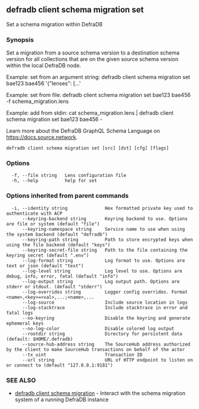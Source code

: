 ## defradb client schema migration set

Set a schema migration within DefraDB

### Synopsis

Set a migration from a source schema version to a destination schema version for
all collections that are on the given source schema version within the local DefraDB node.

Example: set from an argument string:
  defradb client schema migration set bae123 bae456 '{"lenses": [...'

Example: set from file:
  defradb client schema migration set bae123 bae456 -f schema_migration.lens

Example: add from stdin:
  cat schema_migration.lens | defradb client schema migration set bae123 bae456 -

Learn more about the DefraDB GraphQL Schema Language on https://docs.source.network.

```
defradb client schema migration set [src] [dst] [cfg] [flags]
```

### Options

```
  -f, --file string   Lens configuration file
  -h, --help          help for set
```

### Options inherited from parent commands

```
  -i, --identity string              Hex formatted private key used to authenticate with ACP
      --keyring-backend string       Keyring backend to use. Options are file or system (default "file")
      --keyring-namespace string     Service name to use when using the system backend (default "defradb")
      --keyring-path string          Path to store encrypted keys when using the file backend (default "keys")
      --keyring-secret-file string   Path to the file containing the keyring secret (default ".env")
      --log-format string            Log format to use. Options are text or json (default "text")
      --log-level string             Log level to use. Options are debug, info, error, fatal (default "info")
      --log-output string            Log output path. Options are stderr or stdout. (default "stderr")
      --log-overrides string         Logger config overrides. Format <name>,<key>=<val>,...;<name>,...
      --log-source                   Include source location in logs
      --log-stacktrace               Include stacktrace in error and fatal logs
      --no-keyring                   Disable the keyring and generate ephemeral keys
      --no-log-color                 Disable colored log output
      --rootdir string               Directory for persistent data (default: $HOME/.defradb)
      --source-hub-address string    The SourceHub address authorized by the client to make SourceHub transactions on behalf of the actor
      --tx uint                      Transaction ID
      --url string                   URL of HTTP endpoint to listen on or connect to (default "127.0.0.1:9181")
```

### SEE ALSO

* [defradb client schema migration](defradb_client_schema_migration.md)	 - Interact with the schema migration system of a running DefraDB instance

